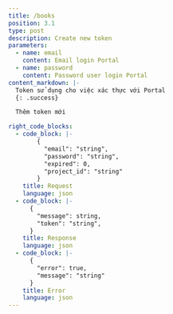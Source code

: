 ```yaml
---
title: /books
position: 3.1
type: post
description: Create new token
parameters:
  - name: email
    content: Email login Portal
  - name: password
    content: Password user login Portal
content_markdown: |-
  Token sử dụng cho việc xác thực với Portal
  {: .success}

  Thêm token mới

right_code_blocks:
  - code_block: |-
        {
          "email": "string",
          "password": "string",
          "expired": 0,
          "project_id": "string"
        }
    title: Request
    language: json
  - code_block: |-
      {
        "message": string,
        "token": "string",
      }
    title: Response
    language: json
  - code_block: |-
      {
        "error": true,
        "message": "string"
      }
    title: Error
    language: json
---
```






